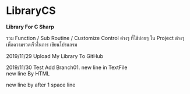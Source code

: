 # LibraryCS

<B> Library For C Sharp </B>

รวม Function / Sub Routine / Customize Control ต่างๆ ที่ใช้บ่อยๆ ใน Project ต่างๆ เพื่อความรวดเร็วในการ เขียนโปรแกรม

2019/11/29 Upload My Library To GitHub

2019/11/30 Test Add Branch01.
new line in TextFile
<br/>new line By HTML

new line by after 1 space line
